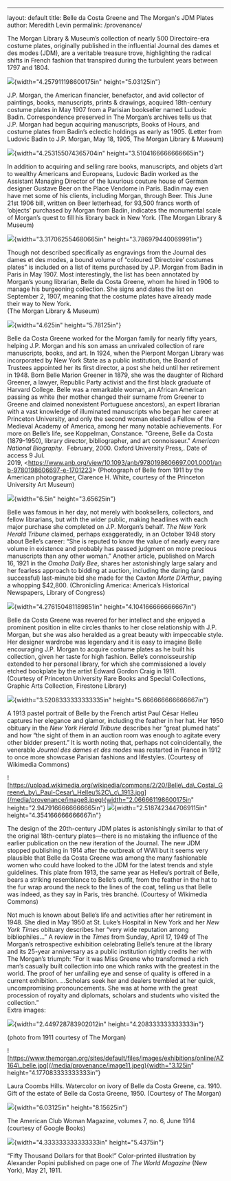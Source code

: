 ---
layout: default
title: Belle da Costa Greene and The Morgan's JDM Plates
author: Meredith Levin
permalink: /provenance/



The Morgan Library & Museum’s collection of nearly 500 Directoire-era
costume plates, originally published in the influential Journal des
dames et des modes (JDM), are a veritable treasure trove, highlighting
the radical shifts in French fashion that transpired during the
turbulent years between 1797 and 1804.

![](/media/provenance/image1.png){width="4.257911198600175in" height="5.03125in"}

J.P. Morgan, the American financier, benefactor, and avid collector of
paintings, books, manuscripts, prints & drawings, acquired 18th-century
costume plates in May 1907 from a Parisian bookseller named Ludovic
Badin. Correspondence preserved in The Morgan’s archives tells us that
J.P. Morgan had begun acquiring manuscripts, Books of Hours, and costume
plates from Badin’s eclectic holdings as early as 1905. (Letter from
Ludovic Badin to J.P. Morgan, May 18, 1905, The Morgan Library & Museum)

![](/media/provenance/image2.png){width="4.253155074365704in"
height="3.5104166666666665in"}

In addition to acquiring and selling rare books, manuscripts, and objets
d’art to wealthy Americans and Europeans, Ludovic Badin worked as the
Assistant Managing Director of the luxurious couture house of German
designer Gustave Beer on the Place Vendome in Paris. Badin may even have
met some of his clients, including Morgan, through Beer. This June 21st
1906 bill, written on Beer letterhead, for 93,500 francs worth of
‘objects’ purchased by Morgan from Badin, indicates the monumental scale
of Morgan’s quest to fill his library back in New York. (The Morgan
Library & Museum)

![](/media/provenance/image3.png){width="3.317062554680665in"
height="3.786979440069991in"}

Though not described specifically as engravings from the Journal des
dames et des modes, a bound volume of “coloured ‘Directoire’ costumes
plates” is included on a list of items purchased by J.P. Morgan from
Badin in Paris in May 1907. Most interestingly, the list has been
annotated by Morgan’s young librarian, Belle da Costa Greene, whom he
hired in 1906 to manage his burgeoning collection. She signs and dates
the list on September 2, 1907, meaning that the costume plates have
already made their way to New York.\
(The Morgan Library & Museum)

![](/media/provenance/image4.png){width="4.625in" height="5.78125in"}

Belle da Costa Greene worked for the Morgan family for nearly fifty
years, helping J.P. Morgan and his son amass an unrivaled collection of
rare manuscripts, books, and art. In 1924, when the Pierpont Morgan
Library was incorporated by New York State as a public institution, the
Board of Trustees appointed her its first director, a post she held
until her retirement in 1948. Born Belle Marion Greener in 1879, she was
the daughter of Richard Greener, a lawyer, Republic Party activist and
the first black graduate of Harvard College. Belle was a remarkable
woman, an African American passing as white (her mother changed their
surname from Greener to Greene and claimed nonexistent Portuguese
ancestors), an expert librarian with a vast knowledge of illuminated
manuscripts who began her career at Princeton University, and only the
second woman elected a Fellow of the Medieval Academy of America, among
her many notable achievements. For more on Belle’s life, see Koppelman,
Constance. "Greene, Belle da Costa (1879-1950), library director,
bibliographer, and art connoisseur." *American National
Biography*.  February, 2000. Oxford University Press,. Date of access 9
Jul.
2019, &lt;https://www.anb.org/view/10.1093/anb/9780198606697.001.0001/anb-9780198606697-e-1701223&gt;
(Photograph of Belle from 1911 by the American photographer, Clarence H.
White, courtesy of the Princeton University Art Museum)

![](/media/provenance/image5.png){width="6.5in" height="3.65625in"}

Belle was famous in her day, not merely with booksellers, collectors,
and fellow librarians, but with the wider public, making headlines with
each major purchase she completed on J.P. Morgan’s behalf. *The New York
Herald Tribune* claimed, perhaps exaggeratedly, in an October 1948 story
about Belle’s career: “She is reputed to know the value of nearly every
rare volume in existence and probably has passed judgment on more
precious manuscripts than any other woman.” Another article, published
on March 16, 1921 in the *Omaha Daily Bee*, shares her astonishingly
large salary and her fearless approach to bidding at auction, including
the daring (and successful) last-minute bid she made for the Caxton
*Morte D’Arthur*, paying a whopping \$42,800. (Chronicling America:
America’s Historical Newspapers, Library of Congress)

![](/media/provenance/image6.png){width="4.276150481189851in"
height="4.104166666666667in"}

Belle da Costa Greene was revered for her intellect and she enjoyed a
prominent position in elite circles thanks to her close relationship
with J.P. Morgan, but she was also heralded as a great beauty with
impeccable style. Her designer wardrobe was legendary and it is easy to
imagine Belle encouraging J.P. Morgan to acquire costume plates as he
built his collection, given her taste for high fashion. Belle’s
connoisseurship extended to her personal library, for which she
commissioned a lovely etched bookplate by the artist Edward Gordon Craig
in 1911.\
(Courtesy of Princeton University Rare Books and Special Collections,
Graphic Arts Collection, Firestone Library)

![](/media/provenance/image7.png){width="3.5208333333333335in"
height="5.666666666666667in"}

A 1913 pastel portrait of Belle by the French artist Paul César Helleu
captures her elegance and glamor, including the feather in her hat. Her
1950 obituary in the *New York Herald Tribune* describes her “great
plumed hats” and how “the sight of them in an auction room was enough to
agitate every other bidder present.” It is worth noting that, perhaps
not coincidentally, the venerable *Journal des dames et des modes* was
restarted in France in 1912 to once more showcase Parisian fashions and
lifestyles. (Courtesy of Wikimedia Commons)

![https://upload.wikimedia.org/wikipedia/commons/2/20/Belle\_da\_Costa\_Greene\_by\_Paul-Cesar\_Helleu%2C\_c\_1913.jpg](/media/provenance/image8.jpeg){width="2.066661198600175in"
height="2.9479166666666665in"}
![](/media/provenance/image9.png){width="2.5187423447069115in"
height="4.354166666666667in"}

The design of the 20th-century JDM plates is astonishingly similar to
that of the original 18th-century plates—there is no mistaking the
influence of the earlier publication on the new iteration of the
Journal. The new JDM stopped publishing in 1914 after the outbreak of
WWI but it seems very plausible that Belle da Costa Greene was among the
many fashionable women who could have looked to the JDM for the latest
trends and style guidelines. This plate from 1913, the same year as
Helleu’s portrait of Belle, bears a striking resemblance to Belle’s
outfit, from the feather in the hat to the fur wrap around the neck to
the lines of the coat, telling us that Belle was indeed, as they say in
Paris, très branché. (Courtesy of Wikimedia Commons)

Not much is known about Belle’s life and activities after her retirement
in 1948. She died in May 1950 at St. Luke’s Hospital in New York and her
*New York Times* obituary describes her “very wide reputation among
bibliophiles…” A review in the *Times* from Sunday, April 17, 1949 of
The Morgan’s retrospective exhibition celebrating Belle’s tenure at the
library and its 25-year anniversary as a public institution rightly
credits her with The Morgan’s triumph: “For it was Miss Greene who
transformed a rich man’s casually built collection into one which ranks
with the greatest in the world. The proof of her unfailing eye and sense
of quality is offered in a current exhibition. …Scholars seek her and
dealers trembled at her quick, uncompromising pronouncements. She was at
home with the great procession of royalty and diplomats, scholars and
students who visited the collection.”\
Extra images:

![](/media/provenance/image10.png){width="2.449728783902012in"
height="4.208333333333333in"}

(photo from 1911 courtesy of The Morgan)

![https://www.themorgan.org/sites/default/files/images/exhibitions/online/AZ164\_belle.jpg](/media/provenance/image11.jpeg){width="3.125in"
height="4.177083333333333in"}

Laura Coombs Hills. Watercolor on ivory of Belle da Costa Greene, ca.
1910. Gift of the estate of Belle da Costa Greene, 1950. (Courtesy of
The Morgan)

![](/media/provenance/image12.png){width="6.03125in" height="8.15625in"}

The American Club Woman Magazine, volumes 7, no. 6, June 1914 (courtesy
of Google Books)

![](/media/provenance/image13.png){width="4.333333333333333in" height="5.4375in"}

“Fifty Thousand Dollars for that Book!” Color-printed illustration by
Alexander Popini published on page one of *The World Magazine* (New
York), May 21, 1911.


